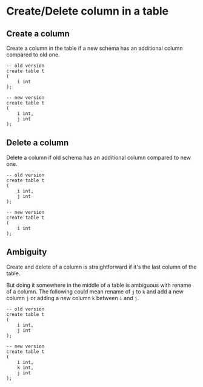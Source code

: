 # Create/Delete column in a table

## Create a column

Create a column in the table if a new schema has an additional column
compared to old one.

```postgresql
-- old version
create table t
(
    i int
);

-- new version
create table t
(
    i int,
    j int
);
```

## Delete a column

Delete a column if old schema has an additional column compared to
new one.

```postgresql
-- old version
create table t
(
    i int,
    j int
);

-- new version
create table t
(
    i int
);
```

## Ambiguity

Create and delete of a column is straightforward if it's the last
column of the table.

But doing it somewhere in the middle of a table is ambiguous with rename of a column.
The following could mean rename of `j` to `k` and add a new column `j` or adding a new
column `k` between `i` and `j`.

```postgresql
-- old version
create table t
(
    i int,
    j int
);

-- new version
create table t
(
    i int,
    k int,
    j int
);
```